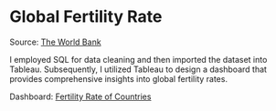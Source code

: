 # Global Fertility Rate
Source: [The World Bank](https://data.worldbank.org/indicator/SP.DYN.TFRT.IN?most_recent_value_desc=false) </br>

I employed SQL for data cleaning and then imported the dataset into Tableau. Subsequently, I utilized Tableau to design a dashboard that provides comprehensive insights into global fertility rates. </br>

Dashboard: [Fertility Rate of Countries](https://public.tableau.com/app/profile/daniel.lim1546/viz/fertility_17101645052610/Dashboard1)


